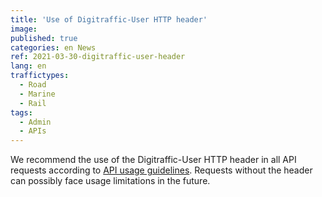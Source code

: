 ```yaml
---
title: 'Use of Digitraffic-User HTTP header'
image:
published: true
categories: en News
ref: 2021-03-30-digitraffic-user-header
lang: en
traffictypes:
  - Road
  - Marine
  - Rail
tags:
  - Admin
  - APIs
---
```


We recommend the use of the Digitraffic-User HTTP header in all API requests
according to [API usage guidelines](/en/support/instructions/#digitraffic-user).
Requests without the header can possibly face usage limitations in the future.
